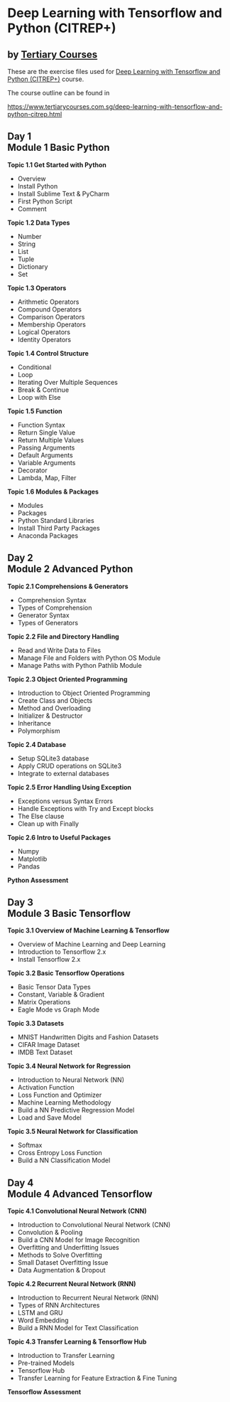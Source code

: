 # Deep Learning with Tensorflow and Python (CITREP+)
## by [Tertiary Courses](https://www.tertiarycourses.com.sg/)

These are the exercise files used for [Deep Learning with Tensorflow and Python (CITREP+)](https://www.tertiarycourses.com.sg/deep-learning-with-tensorflow-and-python-citrep.html) course. 

The course outline can be found in 

https://www.tertiarycourses.com.sg/deep-learning-with-tensorflow-and-python-citrep.html

<h2>Day 1 <br />Module 1 Basic Python</h2>
<p><strong>Topic 1.1 Get Started with Python</strong></p>
<ul>
<li>Overview</li>
<li>Install Python</li>
<li>Install Sublime Text &amp; PyCharm</li>
<li>First Python Script</li>
<li>Comment</li>
</ul>
<p><strong>Topic 1.2 Data Types</strong></p>
<ul>
<li>Number&nbsp;</li>
<li>String&nbsp;</li>
<li>List</li>
<li>Tuple</li>
<li>Dictionary</li>
<li>Set</li>
</ul>
<p><strong>Topic 1.3 Operators</strong></p>
<ul>
<li>Arithmetic Operators</li>
<li>Compound Operators</li>
<li>Comparison Operators</li>
<li>Membership Operators</li>
<li>Logical Operators</li>
<li>Identity Operators</li>
</ul>
<p><strong>Topic 1.4 Control Structure</strong></p>
<ul>
<li>Conditional</li>
<li>Loop</li>
<li>Iterating Over Multiple Sequences</li>
<li>Break &amp; Continue</li>
<li>Loop with Else</li>
</ul>
<p><strong>Topic 1.5 Function</strong></p>
<ul>
<li>Function Syntax</li>
<li>Return Single Value</li>
<li>Return Multiple Values</li>
<li>Passing Arguments</li>
<li>Default Arguments</li>
<li>Variable Arguments</li>
<li>Decorator</li>
<li>Lambda, Map, Filter</li>
</ul>
<p><strong>Topic 1.6 Modules &amp; Packages</strong></p>
<ul>
<li>Modules</li>
<li>Packages</li>
<li>Python Standard Libraries</li>
<li>Install Third Party Packages</li>
<li>Anaconda Packages</li>
</ul>
<h2>Day 2 <br />Module 2 Advanced Python</h2>
<p><strong>Topic 2.1 Comprehensions &amp; Generators</strong></p>
<ul>
<li>Comprehension Syntax</li>
<li>Types of Comprehension</li>
<li>Generator Syntax</li>
<li>Types of Generators</li>
</ul>
<p><strong>Topic 2.2 File and Directory Handling</strong></p>
<ul>
<li>Read and Write Data to Files</li>
<li>Manage File and Folders with Python OS Module</li>
<li>Manage Paths with Python Pathlib Module</li>
</ul>
<p><strong>Topic 2.3 Object Oriented Programming</strong></p>
<ul>
<li>Introduction to Object Oriented Programming</li>
<li>Create Class and Objects</li>
<li>Method and Overloading</li>
<li>Initializer &amp; Destructor</li>
<li>Inheritance</li>
<li>Polymorphism</li>
</ul>
<p><strong>Topic 2.4 Database</strong></p>
<ul>
<li>Setup SQLite3 database</li>
<li>Apply CRUD operations on SQLite3</li>
<li>Integrate to external databases</li>
</ul>
<p><strong>Topic 2.5 Error Handling Using Exception</strong></p>
<ul>
<li>Exceptions versus Syntax Errors</li>
<li>Handle Exceptions with Try and Except blocks</li>
<li>The Else clause</li>
<li>Clean up with Finally</li>
</ul>
<p><strong>Topic 2.6 Intro to Useful Packages</strong></p>
<ul>
<li>Numpy</li>
<li>Matplotlib</li>
<li>Pandas</li>
</ul>
<p><strong>Python Assessment</strong></p>
<h2>Day 3<br />Module 3 Basic Tensorflow</h2>
<p><strong>Topic 3.1 Overview of Machine Learning &amp; Tensorflow</strong></p>
<ul>
<li>Overview of Machine Learning and Deep Learning</li>
<li>Introduction to Tensorflow 2.x</li>
<li>Install Tensorflow 2.x</li>
</ul>
<p><strong>Topic 3.2 Basic Tensorflow Operations</strong></p>
<ul>
<li>Basic Tensor Data Types</li>
<li>Constant, Variable &amp; Gradient</li>
<li>Matrix Operations</li>
<li>Eagle Mode vs Graph Mode</li>
</ul>
<p><strong>Topic 3.3 Datasets</strong></p>
<ul>
<li>MNIST Handwritten Digits and Fashion Datasets</li>
<li>CIFAR Image Dataset</li>
<li>IMDB Text Dataset</li>
</ul>
<p><strong>Topic 3.4 Neural Network for Regression</strong></p>
<ul>
<li>Introduction to Neural Network (NN)</li>
<li>Activation Function</li>
<li>Loss Function and Optimizer</li>
<li>Machine Learning Methodology</li>
<li>Build a NN Predictive Regression Model</li>
<li>Load and Save Model</li>
</ul>
<p><strong>Topic 3.5 Neural Network for Classification</strong></p>
<ul>
<li>Softmax</li>
<li>Cross Entropy Loss Function</li>
<li>Build a NN Classification Model</li>
</ul>
<h2>Day 4<br />Module 4 Advanced Tensorflow</h2>
<p><strong>Topic 4.1 Convolutional Neural Network (CNN)</strong></p>
<ul>
<li>Introduction to Convolutional Neural Network (CNN)</li>
<li>Convolution &amp; Pooling</li>
<li>Build a CNN Model for Image Recognition</li>
<li>Overfitting and Underfitting Issues</li>
<li>Methods to Solve Overfitting</li>
<li>Small Dataset Overfitting Issue</li>
<li>Data Augmentation &amp; Dropout</li>
</ul>
<p><strong>Topic 4.2 Recurrent Neural Network (RNN)</strong></p>
<ul>
<li>Introduction to Recurrent Neural Network (RNN)</li>
<li>Types of RNN Architectures</li>
<li>LSTM and GRU</li>
<li>Word Embedding</li>
<li>Build a RNN Model for Text Classification</li>
</ul>
<p><strong>Topic 4.3 Transfer Learning &amp; Tensorflow Hub</strong></p>
<ul>
<li>Introduction to Transfer Learning</li>
<li>Pre-trained Models</li>
<li>Tensorflow Hub</li>
<li>Transfer Learning for Feature Extraction &amp; Fine Tuning</li>
</ul>
<p><strong>Tensorflow Assessment</strong></p>
